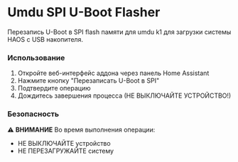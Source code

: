 # Umdu SPI U-Boot Flasher

Перезапись U-Boot в SPI flash памяти для umdu k1 для загрузки системы HAOS с USB накопителя.

### Использование

1. Откройте веб-интерфейс аддона через панель Home Assistant
2. Нажмите кнопку "Перезаписать U-Boot в SPI"
3. Подтвердите операцию
4. Дождитесь завершения процесса (НЕ ВЫКЛЮЧАЙТЕ УСТРОЙСТВО!)

### Безопасность

⚠️ **ВНИМАНИЕ** Во время выполнения операции:
- НЕ ВЫКЛЮЧАЙТЕ устройство
- НЕ ПЕРЕЗАГРУЖАЙТЕ систему